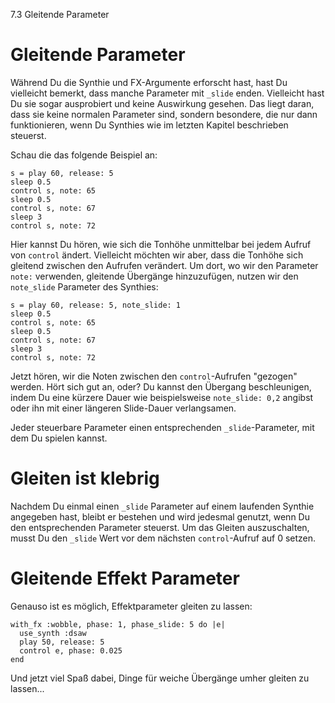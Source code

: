7.3 Gleitende Parameter

# Gleitende Parameter

Während Du die Synthie und FX-Argumente erforscht hast, hast Du vielleicht bemerkt, dass manche Parameter mit `_slide` enden. Vielleicht hast Du sie sogar ausprobiert und keine Auswirkung gesehen. Das liegt daran, dass sie keine normalen Parameter sind, sondern besondere, die nur dann funktionieren, wenn Du Synthies wie im letzten Kapitel beschrieben steuerst.

Schau die das folgende Beispiel an:

```
s = play 60, release: 5
sleep 0.5
control s, note: 65
sleep 0.5
control s, note: 67
sleep 3
control s, note: 72
```

Hier kannst Du hören, wie sich die Tonhöhe unmittelbar bei jedem Aufruf von `control` ändert. Vielleicht möchten wir aber, dass die Tonhöhe sich gleitend zwischen den Aufrufen verändert. Um dort, wo wir den Parameter `note:` verwenden, gleitende Übergänge hinzuzufügen, nutzen wir den `note_slide` Parameter des Synthies:

```
s = play 60, release: 5, note_slide: 1
sleep 0.5
control s, note: 65
sleep 0.5
control s, note: 67
sleep 3
control s, note: 72
```

Jetzt hören, wir die Noten zwischen den `control`-Aufrufen "gezogen" werden. Hört sich gut an, oder? Du kannst den Übergang beschleunigen, indem Du eine kürzere Dauer wie beispielsweise `note_slide: 0,2` angibst oder ihn mit einer längeren Slide-Dauer verlangsamen.

Jeder steuerbare Parameter einen entsprechenden `_slide`-Parameter, mit dem Du spielen kannst.

# Gleiten ist klebrig

Nachdem Du einmal einen `_slide` Parameter auf einem laufenden Synthie angegeben hast, bleibt er bestehen und wird jedesmal genutzt, wenn Du den entsprechenden Parameter steuerst. Um das Gleiten auszuschalten, musst Du den `_slide` Wert vor dem nächsten `control`-Aufruf auf 0 setzen.

# Gleitende Effekt Parameter

Genauso ist es möglich, Effektparameter gleiten zu lassen:

```
with_fx :wobble, phase: 1, phase_slide: 5 do |e|
  use_synth :dsaw
  play 50, release: 5
  control e, phase: 0.025
end
```

Und jetzt viel Spaß dabei, Dinge für weiche Übergänge umher gleiten zu lassen...
